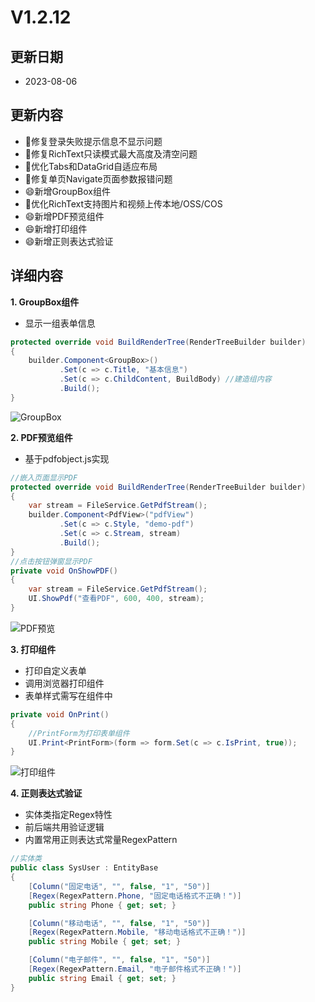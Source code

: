# V1.2.12

## 更新日期

- 2023-08-06

## 更新内容

- 🐛修复登录失败提示信息不显示问题
- 🐛修复RichText只读模式最大高度及清空问题
- 🔨优化Tabs和DataGrid自适应布局
- 🐛修复单页Navigate页面参数报错问题
- 😄新增GroupBox组件
- 🔨优化RichText支持图片和视频上传本地/OSS/COS
- 😄新增PDF预览组件
- 😄新增打印组件
- 😄新增正则表达式验证

## 详细内容

**1. GroupBox组件**

- 显示一组表单信息

```csharp
protected override void BuildRenderTree(RenderTreeBuilder builder)
{
    builder.Component<GroupBox>()
           .Set(c => c.Title, "基本信息")
           .Set(c => c.ChildContent, BuildBody) //建造组内容
           .Build();
}
```

![GroupBox](https://foruda.gitee.com/images/1691289557278508574/75e2e7cd_14334.png "屏幕截图")

**2. PDF预览组件**

- 基于pdfobject.js实现

```csharp
//嵌入页面显示PDF
protected override void BuildRenderTree(RenderTreeBuilder builder)
{
    var stream = FileService.GetPdfStream();
    builder.Component<PdfView>("pdfView")
           .Set(c => c.Style, "demo-pdf")
           .Set(c => c.Stream, stream)
           .Build();
}
//点击按钮弹窗显示PDF
private void OnShowPDF()
{
    var stream = FileService.GetPdfStream();
    UI.ShowPdf("查看PDF", 600, 400, stream);
}
```

![PDF预览](https://foruda.gitee.com/images/1691289652682606486/9997bcb3_14334.png "屏幕截图")

**3. 打印组件**

- 打印自定义表单
- 调用浏览器打印组件
- 表单样式需写在组件中

```csharp
private void OnPrint()
{
    //PrintForm为打印表单组件
    UI.Print<PrintForm>(form => form.Set(c => c.IsPrint, true));
}
```

![打印组件](https://foruda.gitee.com/images/1691289782276438288/98de6f57_14334.png "屏幕截图")

**4. 正则表达式验证**

- 实体类指定Regex特性
- 前后端共用验证逻辑
- 内置常用正则表达式常量RegexPattern

```csharp
//实体类
public class SysUser : EntityBase
{
    [Column("固定电话", "", false, "1", "50")]
    [Regex(RegexPattern.Phone, "固定电话格式不正确！")]
    public string Phone { get; set; }

    [Column("移动电话", "", false, "1", "50")]
    [Regex(RegexPattern.Mobile, "移动电话格式不正确！")]
    public string Mobile { get; set; }

    [Column("电子邮件", "", false, "1", "50")]
    [Regex(RegexPattern.Email, "电子邮件格式不正确！")]
    public string Email { get; set; }
}
```
